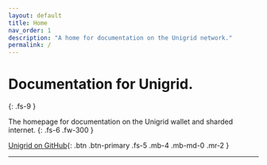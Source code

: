```yaml
---
layout: default
title: Home
nav_order: 1
description: "A home for documentation on the Unigrid network."
permalink: /
---
```


# Documentation for Unigrid.
{: .fs-9 }

The homepage for documentation on the Unigrid wallet and sharded internet.
{: .fs-6 .fw-300 }

[Unigrid on GitHub](https://github.com/unigrid-project){: .btn .btn-primary .fs-5 .mb-4 .mb-md-0 .mr-2 } 

---
